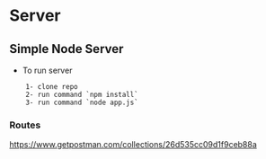 ﻿# Server
## Simple Node Server

- To run server

```
    1- clone repo
    2- run command `npm install`
    3- run command `node app.js`
```

### Routes
https://www.getpostman.com/collections/26d535cc09d1f9ceb88a
